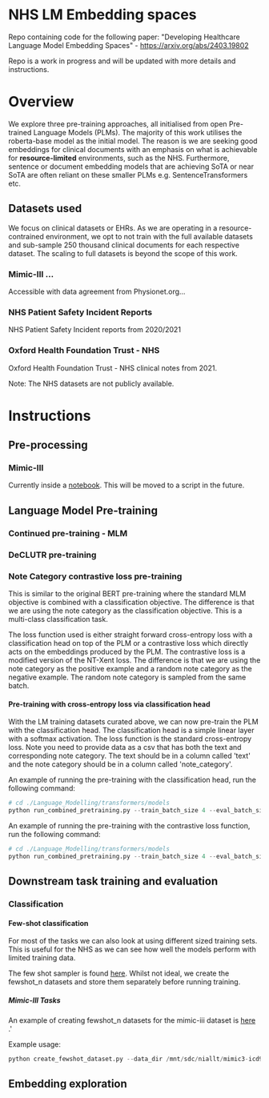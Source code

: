 # NHS LM Embedding spaces

Repo containing code for the following paper:
"Developing Healthcare Language Model Embedding Spaces" - https://arxiv.org/abs/2403.19802

Repo is a work in progress and will be updated with more details and instructions.
# Overview
We explore three pre-training approaches, all initialised from open Pre-trained Language Models (PLMs). The majority of this work utilises the roberta-base model as the initial model. The reason is we are seeking good embeddings for clinical documents with an emphasis on what is achievable for **resource-limited** environments, such as the NHS. Furthermore, sentence or document embedding models that are achieving SoTA or near SoTA are often reliant on these smaller PLMs e.g. SentenceTransformers etc. 
## Datasets used
We focus on clinical datasets or EHRs. As we are operating in a resource-contrained environment, we opt to not train with the full available datasets and sub-sample 250 thousand clinical documents for each respective dataset. The scaling to full datasets is beyond the scope of this work.

### Mimic-III ...

Accessible with data agreement from Physionet.org...
### NHS Patient Safety Incident Reports
NHS Patient Safety Incident reports from 2020/2021

### Oxford Health Foundation Trust - NHS 

Oxford Health Foundation Trust - NHS clinical notes from 2021.

Note: The NHS datasets are not publicly available.

# Instructions

## Pre-processing
### Mimic-III

Currently inside a [notebook](./Language_Modelling/transformers/utils/preprocess_mimic.ipynb). This will be moved to a script in the future. 


## Language Model Pre-training



### Continued pre-training - MLM

### DeCLUTR pre-training

### Note Category contrastive loss pre-training

This is similar to the original BERT pre-training where the standard MLM objective is combined with a classification objective. The difference is that we are using the note category as the classification objective. This is a multi-class classification task. 

The loss function used is either straight forward cross-entropy loss with a classification head on top of the PLM or a contrastive loss which directly acts on the embeddings produced by the PLM. The contrastive loss is a modified version of the NT-Xent loss. The difference is that we are using the note category as the positive example and a random note category as the negative example. The random note category is sampled from the same batch.

#### Pre-training with cross-entropy loss via classification head

With the LM training datasets curated above, we can now pre-train the PLM with the classification head. The classification head is a simple linear layer with a softmax activation. The loss function is the standard cross-entropy loss. Note you need to provide data as a csv that has both the text and corresponding note category. The text should be in a column called 'text' and the note category should be in a column called 'note_category'. 

An example of running the pre-training with the classification head, run the following command:

```python
# cd ./Language_Modelling/transformers/models
python run_combined_pretraining.py --train_batch_size 4 --eval_batch_size 2 --compute_contrastive_loss --max_steps 100000 --training_text_data_path {your_training_data_path} --test_text_data_path {your_test_data_path}
```

An example of running the pre-training with the contrastive loss function, run the following command:

```python
# cd ./Language_Modelling/transformers/models
python run_combined_pretraining.py --train_batch_size 4 --eval_batch_size 2 --max_steps 100000 --training_text_data_path {your_training_data_path} --test_text_data_path {your_test_data_path}
```

## Downstream task training and evaluation

### Classification
#### Few-shot classification
For most of the tasks we can also look at using different sized training sets. This is useful for the NHS as we can see how well the models perform with limited training data.

The few shot sampler is found [here]('./pseudo_classification_tasks/utils/dataset_processing.py'). Whilst not ideal, we create the fewshot_n datasets and store them separately before running training. 

##### Mimic-III Tasks
An example of creating fewshot_n datasets for the mimic-iii dataset is [here](./pseudo_classification_tasks/utils/create_fewshot_dataset.py) .'

Example usage:

```python
python create_fewshot_dataset.py --data_dir /mnt/sdc/niallt/mimic3-icd9-data/intermediary-data/triage/ --few_shot_n 128 --dataset icd9-triage
```


## Embedding exploration